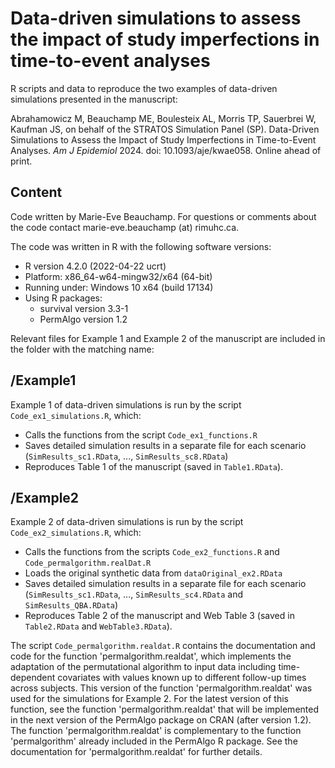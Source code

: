 # Data-driven simulations to assess the impact of study imperfections in time-to-event analyses

R scripts and data to reproduce the two examples of data-driven simulations presented in the manuscript:

Abrahamowicz M, Beauchamp ME, Boulesteix AL, Morris TP, Sauerbrei W, Kaufman JS, on behalf of the STRATOS Simulation Panel (SP). Data-Driven Simulations to Assess the Impact of Study Imperfections in Time-to-Event Analyses. *Am J Epidemiol* 2024. doi: 10.1093/aje/kwae058. Online ahead of print.

## Content

Code written by Marie-Eve Beauchamp. For questions or comments about the code contact marie-eve.beauchamp (at) rimuhc.ca.

The code was written in R with the following software versions:
- R version 4.2.0 (2022-04-22 ucrt)
- Platform: x86_64-w64-mingw32/x64 (64-bit)
- Running under: Windows 10 x64 (build 17134)
- Using R packages:
  - survival version 3.3-1 
  - PermAlgo version 1.2  

Relevant files for Example 1 and Example 2 of the manuscript are included in the folder with the matching name:  

## /Example1

Example 1 of data-driven simulations is run by the script `Code_ex1_simulations.R`, which:
- Calls the functions from the script `Code_ex1_functions.R`
- Saves detailed simulation results in a separate file for each scenario (`SimResults_sc1.RData`, ..., `SimResults_sc8.RData`)
- Reproduces Table 1 of the manuscript (saved in `Table1.RData`).

## /Example2

Example 2 of data-driven simulations is run by the script `Code_ex2_simulations.R`, which:
- Calls the functions from the scripts `Code_ex2_functions.R` and `Code_permalgorithm.realDat.R`
- Loads the original synthetic data from `dataOriginal_ex2.RData` 
- Saves detailed simulation results in a separate file for each scenario (`SimResults_sc1.RData`, ..., `SimResults_sc4.RData` and `SimResults_QBA.RData`) 
- Reproduces Table 2 of the manuscript and Web Table 3 (saved in `Table2.RData` and `WebTable3.RData`).

The script `Code_permalgorithm.realdat.R` contains the documentation and code for the function 'permalgorithm.realdat', which implements the adaptation of the permutational algorithm to input data including time-dependent covariates with values known up to different follow-up times across subjects. This version of the function 'permalgorithm.realdat' was used for the simulations for Example 2. For the latest version of this function, see the function 'permalgorithm.realdat' that will be implemented in the next version of the PermAlgo package on CRAN (after version 1.2). The function 'permalgorithm.realdat' is complementary to the function 'permalgorithm' already included in the PermAlgo R package. See the documentation for 'permalgorithm.realdat' for further details.
